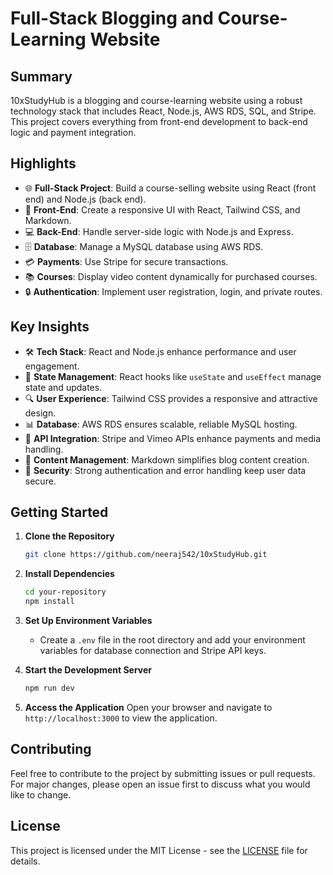 # Full-Stack Blogging and Course-Learning Website

## Summary

10xStudyHub is a blogging and course-learning website using a robust technology stack that includes React, Node.js, AWS RDS, SQL, and Stripe. This project covers everything from front-end development to back-end logic and payment integration.

## Highlights

- 🌐 **Full-Stack Project**: Build a course-selling website using React (front end) and Node.js (back end).
- 🎨 **Front-End**: Create a responsive UI with React, Tailwind CSS, and Markdown.
- 💻 **Back-End**: Handle server-side logic with Node.js and Express.
- 🗄️ **Database**: Manage a MySQL database using AWS RDS.
- 💳 **Payments**: Use Stripe for secure transactions.
- 📚 **Courses**: Display video content dynamically for purchased courses.
- 🔒 **Authentication**: Implement user registration, login, and private routes.

## Key Insights

- 🛠️ **Tech Stack**: React and Node.js enhance performance and user engagement.
- 🔄 **State Management**: React hooks like `useState` and `useEffect` manage state and updates.
- 🔍 **User Experience**: Tailwind CSS provides a responsive and attractive design.
- 📊 **Database**: AWS RDS ensures scalable, reliable MySQL hosting.
- 🔗 **API Integration**: Stripe and Vimeo APIs enhance payments and media handling.
- 📃 **Content Management**: Markdown simplifies blog content creation.
- 🔐 **Security**: Strong authentication and error handling keep user data secure.

## Getting Started

1. **Clone the Repository**
   ```bash
   git clone https://github.com/neeraj542/10xStudyHub.git
   ```

2. **Install Dependencies**
   ```bash
   cd your-repository
   npm install
   ```

3. **Set Up Environment Variables**
   - Create a `.env` file in the root directory and add your environment variables for database connection and Stripe API keys.

4. **Start the Development Server**
   ```bash
   npm run dev
   ```

5. **Access the Application**
   Open your browser and navigate to `http://localhost:3000` to view the application.

## Contributing

Feel free to contribute to the project by submitting issues or pull requests. For major changes, please open an issue first to discuss what you would like to change.

## License

This project is licensed under the MIT License - see the [LICENSE](LICENSE) file for details.

